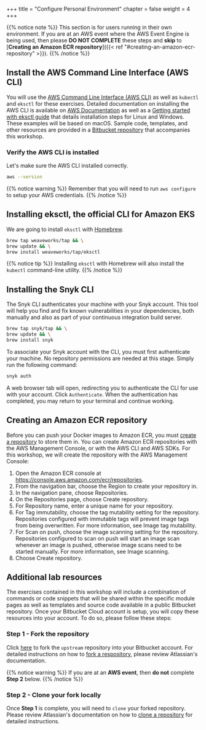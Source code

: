+++
title = "Configure Personal Environment"
chapter = false
weight = 4
+++

{{% notice note %}}
This section is for users running in their own environment.  If you are at an AWS event where the AWS Event Engine is being used, then please __DO NOT COMPLETE__ these steps and __skip__ to [**Creating an Amazon ECR repository**]({{< ref "#creating-an-amazon-ecr-repository" >}}).
{{% /notice %}}

## Install the AWS Command Line Interface (AWS CLI)

You will use the [AWS Command Line Interface (AWS CLI)](https://docs.aws.amazon.com/cli/latest/userguide/cli-chap-welcome.html) 
as well as `kubectl` and `eksctl` for these exercises. Detailed documentation on installing the AWS CLI is available on 
[AWS Documentation](https://docs.aws.amazon.com/cli/latest/userguide/install-cliv2.html) as well as a 
[Getting started with eksctl guide](https://docs.aws.amazon.com/eks/latest/userguide/getting-started-eksctl.html) that 
details installation steps for Linux and Windows. These examples will be based on macOS. Sample code, templates, and 
other resources are provided in a [Bitbucket repository](https://bitbucket.org/snyk/patterns-library-atlassian-aws) that 
accompanies this workshop.

### Verify the AWS CLI is installed

Let's make sure the AWS CLI installed correctly.

```bash
aws --version
```

{{% notice warning %}}
Remember that you will need to run `aws configure` to setup your AWS credentials.
{{% /notice %}}

## Installing eksctl, the official CLI for Amazon EKS

We are going to install `eksctl` with [Homebrew](https://docs.brew.sh/Installation.html).

```bash
brew tap weaveworks/tap && \
brew update && \
brew install weaveworks/tap/eksctl
```

{{% notice tip %}}
Installing `eksctl` with Homebrew will also install the `kubectl` command-line utility.
{{% /notice %}}

## Installing the Snyk CLI

The Snyk CLI authenticates your machine with your Snyk account. This tool will help you find and fix known vulnerabilities 
in your dependencies, both manually and also as part of your continuous integration build server.

```bash
brew tap snyk/tap && \
brew update && \
brew install snyk
```

To associate your Snyk account with the CLI, you must first authenticate your machine. No repository permissions are 
needed at this stage. Simply run the following command:

```bash
snyk auth
```

A web browser tab will open, redirecting you to authenticate the CLI for use with your account. Click `Authenticate`.
When the authentication has completed, you may return to your terminal and continue working.

## Creating an Amazon ECR repository

Before you can push your Docker images to Amazon ECR, you must [create a repository](https://docs.aws.amazon.com/AmazonECR/latest/userguide/repository-create.html) to store them in. You can create Amazon ECR repositories with the AWS Management Console, or with the AWS CLI and AWS SDKs.
For this workshop, we will create the repository with the AWS Management Console:

1. Open the Amazon ECR console at https://console.aws.amazon.com/ecr/repositories.
1. From the navigation bar, choose the Region to create your repository in.
1. In the navigation pane, choose Repositories.
1. On the Repositories page, choose Create repository.
1. For Repository name, enter a unique name for your repository.
1. For Tag immutability, choose the tag mutability setting for the repository. Repositories configured with immutable tags will prevent image tags from being overwritten. For more information, see Image tag mutability.
1. For Scan on push, choose the image scanning setting for the repository. Repositories configured to scan on push will start an image scan whenever an image is pushed, otherwise image scans need to be started manually. For more information, see Image scanning.
1. Choose Create repository.

## Additional lab resources

The exercises contained in this workshop will include a combination of commands or code snippets that will be shared within
the specific module pages as well as templates and source code available in a public Bitbucket repository. Once your 
Bitbucket Cloud account is setup, you will copy these resources into your account. To do so, please follow these steps:

### Step 1 - Fork the repository

Click [here](https://bitbucket.org/snyk/patterns-library-atlassian-aws/fork) to fork the `upstream` repository into your Bitbucket 
account. For detailed instructions on how to [fork a respository](https://support.atlassian.com/bitbucket-cloud/docs/fork-a-repository/), 
please review Atlassian's documentation.

{{% notice warning %}}
If you are at an __AWS event__, then __do not__ complete __Step 2__ below.
{{% /notice %}}

### Step 2 - Clone your fork locally

Once __Step 1__ is complete, you will need to `clone` your forked repository. Please review Atlassian's documentation on 
how to [clone a repository](https://confluence.atlassian.com/bitbucket/clone-a-repository-223217891.html) for detailed 
instructions.
